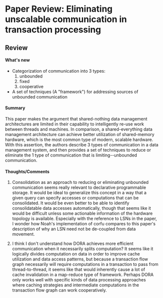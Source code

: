 # Paper Review: Eliminating unscalable communication in transaction processing

## Review

#### What's new
* Categorization of communication into 3 types:
  1. unbounded
  2. fixed
  3. cooperative
* A set of techniques (A "framework") for addressing sources of unbounded communication

#### Summary
This paper makes the argument that shared-nothing data management architectures are limited in their capability to intelligently re-use work between threads and machines. In comparison, a shared-everything data management architecture can achieve better utilization of shared-memory hardware, which is the most common type of modern, scalable hardware. With this assertion, the authors describe 3 types of communication in a data management system, and then provides a set of techniques to reduce or eliminate the 1 type of communication that is limiting--unbounded communication.

#### Thoughts/Comments
1. Consolidation as an approach to reducing or eliminating unbounded communication seems really relevant to declarative programmable storage. It would be ideal to generalize this concept in a way that a given query can specify accesses or computations that can be consolidated. It would be even better to be able to identify consolidatable data accesses automatically, though that seems like it would be difficult unless some actionable information of the hardware topology is available. Especially with the reference to LSNs in the paper, I wonder how Noah's implementation of corfu compares to this paper's description of why an LSN need not be de-coupled from data movement.

2. I think I don't understand how DORA achieves more efficient communication when it necessarily splits computation? It seems like it logically divides computation on data in order to improve cache utilization and data access patterns, but because a transaction flow graph necessarily will require computations in a transaction to pass from thread-to-thread, it seems like that would inherently cause a lot of cache invalidation in a map-reduce type of framework. Perhaps DORA only works well with specific kinds of data processing approaches where caching strategies and intermediate computations in the transaction flow graph can work cooperatively.
